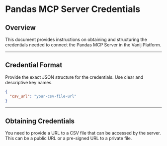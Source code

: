 # Pandas MCP Server Credentials

## Overview
This document provides instructions on obtaining and structuring the credentials needed to connect the Pandas MCP Server in the Vanij Platform.

---

## Credential Format
Provide the exact JSON structure for the credentials. Use clear and descriptive key names.

```json
{
  "csv_url": "your-csv-file-url"
}
```

---

## Obtaining Credentials
You need to provide a URL to a CSV file that can be accessed by the server. This can be a public URL or a pre-signed URL to a private file.
